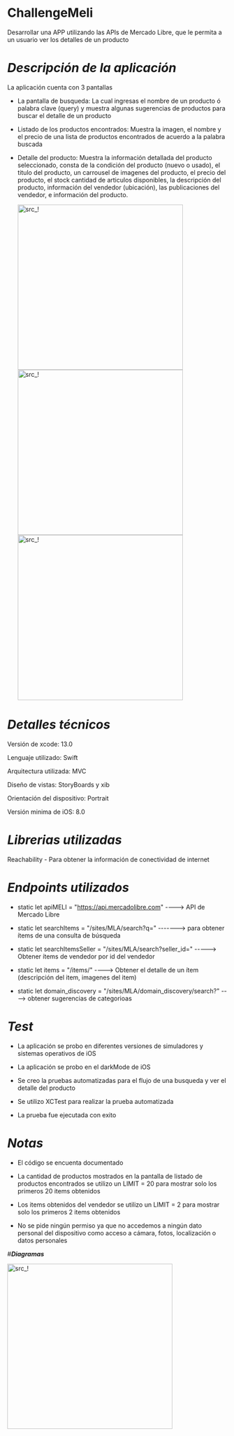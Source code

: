 # ChallengeMeli

Desarrollar una APP utilizando las APIs de Mercado Libre, que le permita a un usuario ver los detalles de un producto

# ***Descripción de la aplicación***

La aplicación cuenta con 3 pantallas
  * La pantalla de busqueda: 
      La cual ingresas el nombre de un producto ó palabra clave (query) y muestra algunas sugerencias de productos para buscar el detalle de un producto
      

  * Listado de los productos encontrados: 
      Muestra la imagen, el nombre y el precio de una lista de productos encontrados de acuerdo a la palabra buscada
      

      
  * Detalle del producto: 
      Muestra la información detallada del producto seleccionado, consta de la condición del producto (nuevo o usado), el titulo del producto, un carrousel de imagenes del producto, el precio del producto, el stock cantidad de articulos disponibles, la descripción del producto, información del vendedor (ubicación), las publicaciones del vendedor, e información del producto.
      
      <img width="378" alt="src_!" src="https://user-images.githubusercontent.com/64485611/165112040-da2d7880-6adb-49c5-9c72-8faf465b77c0.png">
      <img width="378" alt="src_!" src="https://user-images.githubusercontent.com/64485611/165111975-90e87219-8d2f-4635-b111-e73461de6587.png">
      <img width="378" alt="src_!" src="https://user-images.githubusercontent.com/64485611/165111780-423d0ec5-5e92-4425-a1af-2e22f2d296c6.png">
    

# ***Detalles técnicos***

Versión de xcode: 13.0

Lenguaje utilizado: Swift

Arquitectura utilizada: MVC

Diseño de vistas: StoryBoards y xib

Orientación del dispositivo: Portrait

Versión minima de iOS: 8.0

# ***Librerias utilizadas***

Reachability - Para obtener la información de conectividad de internet

# ***Endpoints utilizados***

* static let apiMELI = "https://api.mercadolibre.com" ----> API de Mercado Libre

* static let searchItems = "/sites/MLA/search?q=" -------> para obtener ítems de una consulta de búsqueda

* static let searchItemsSeller = "/sites/MLA/search?seller_id=" -----> Obtener ítems de vendedor por id del vendedor

* static let items = "/items/" ----> Obtener el detalle de un ítem (descripción del item, imagenes del item)

* static let domain_discovery = "/sites/MLA/domain_discovery/search?" ----> obtener sugerencias de categorioas

# ***Test***

* La aplicación se probo en diferentes versiones de simuladores y sistemas operativos de iOS

* La aplicación se probo en el darkMode de iOS

* Se creo la pruebas automatizadas para el flujo de una busqueda y ver el detalle del producto

* Se utilizo XCTest para realizar la prueba automatizada

* La prueba fue ejecutada con exito

# ***Notas***

* El código se encuenta documentado

* La cantidad de productos mostrados en la pantalla de listado de productos encontrados se utilizo un LIMIT = 20 para mostrar solo los primeros 20 items obtenidos

* Los items obtenidos del vendedor se utilizo un LIMIT = 2 para mostrar solo los primeros 2 items obtenidos 

* No se pide ningún permiso ya que no accedemos a ningún dato personal del dispositivo como acceso a cámara, fotos, localización o datos personales


#***Diagramas***

<img width="378" alt="src_!" src="https://user-images.githubusercontent.com/64485611/165118404-eb5065c5-7115-45c4-a6bd-bcac9a86123d.png">
    

    
